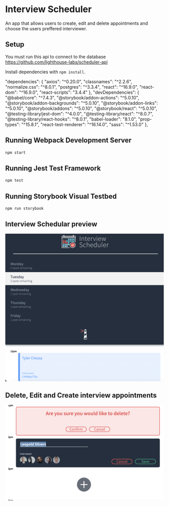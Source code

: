 # Interview Scheduler

An app that allows users to create, edit and delete appointments and choose the users preffered interviewer. 

## Setup

You must run this api to connect to the database https://github.com/lighthouse-labs/scheduler-api

Install dependencies with `npm install`.

 "dependencies": {
    "axios": "^0.20.0",
    "classnames": "^2.2.6",
    "normalize.css": "^8.0.1",
    "postgres": "^3.3.4",
    "react": "^16.9.0",
    "react-dom": "^16.9.0",
    "react-scripts": "3.4.4"
  },
  "devDependencies": {
    "@babel/core": "^7.4.3",
    "@storybook/addon-actions": "^5.0.10",
    "@storybook/addon-backgrounds": "^5.0.10",
    "@storybook/addon-links": "^5.0.10",
    "@storybook/addons": "^5.0.10",
    "@storybook/react": "^5.0.10",
    "@testing-library/jest-dom": "^4.0.0",
    "@testing-library/react": "^8.0.7",
    "@testing-library/react-hooks": "^8.0.1",
    "babel-loader": "8.1.0",
    "prop-types": "^15.8.1",
    "react-test-renderer": "^16.14.0",
    "sass": "^1.53.0"
  },


## Running Webpack Development Server

```sh
npm start
```

## Running Jest Test Framework

```sh
npm test
```

## Running Storybook Visual Testbed

```sh
npm run storybook
```
## Interview Schedular preview 
![interview-schedular](https://raw.githubusercontent.com/tylerchessa/schedular/d94f4fcf2081b535eeb1c1514ca39ec56353b198/docs/userPhotos/interviewSchedularPreview.png)

## Delete, Edit and Create interview appointments
![delete-edit-create](https://raw.githubusercontent.com/tylerchessa/schedular/d94f4fcf2081b535eeb1c1514ca39ec56353b198/docs/userPhotos/deleteEditCreatePreview.png)

